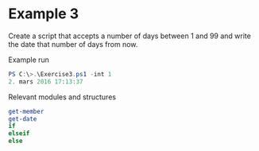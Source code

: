 # Example 3

Create a script that accepts a number of days between 1 and 99 and write the date that number of days from now.

Example run
```powershell
PS C:\>.\Exercise3.ps1 -int 1
2. mars 2016 17:13:37
```
Relevant modules and structures
```powershell
get-member
get-date
if
elseif
else
```